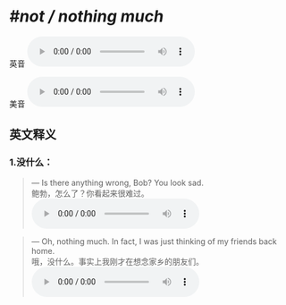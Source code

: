 # ***\#not / nothing much*** 
英音
<audio src="./media/not much1_AAC.aac" controls="controls"></audio>

美音
<audio src="./media/not much2_AAC.aac" controls="controls"></audio>



  

英文释义
---
### 1.**没什么：**  

 > — Is there anything wrong, Bob? You look sad.  
 > 鲍勃，怎么了？你看起来很难过。    
<audio src="./media/P287 much2.aac" controls="controls"></audio>

 > — Oh, nothing much. In fact, I was just thinking of my friends back home.  
 > 哦，没什么。事实上我刚才在想念家乡的朋友们。    
<audio src="./media/much050.aac" controls="controls"></audio>


